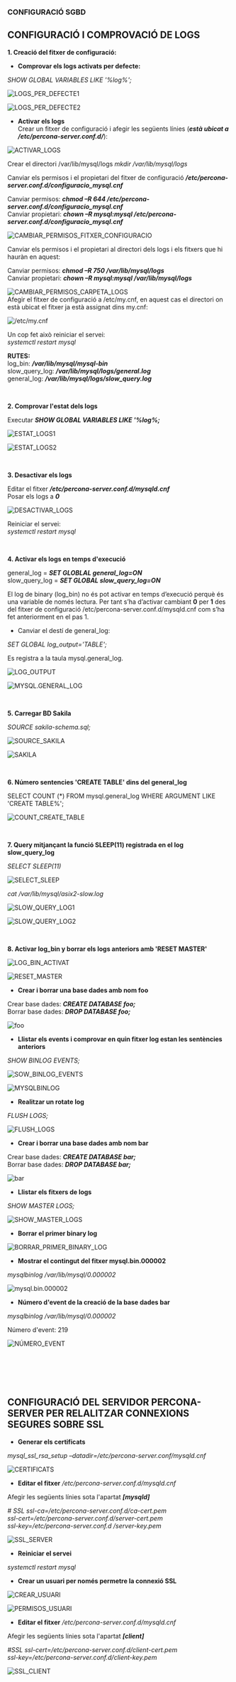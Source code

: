### CONFIGURACIÓ SGBD  



## CONFIGURACIÓ I COMPROVACIÓ DE LOGS

**1. Creació del fitxer de configuració:**  
* **Comprovar els logs activats per defecte:**  

*SHOW GLOBAL VARIABLES LIKE '%log%';*  

![LOGS_PER_DEFECTE1](https://github.com/ivanenriquez/BD-M02-M010/blob/master/MP10-UF2/A2/imatges/logs_activats_perdefecte.PNG)  

![LOGS_PER_DEFECTE2](https://github.com/ivanenriquez/BD-M02-M010/blob/master/MP10-UF2/A2/imatges/logs_activats_perdefecte2.PNG)  


* **Activar els logs**  
Crear un fitxer de configuració i afegir les següents línies (***està ubicat a /etc/percona-server.conf.d/***):  

![ACTIVAR_LOGS](https://github.com/ivanenriquez/BD-M02-M010/blob/master/MP10-UF2/A2/imatges/crear_fitxer_configuracio.PNG)  


Crear el directori /var/lib/mysql/logs
*mkdir /var/lib/mysql/logs*  

Canviar els permisos i el propietari del fitxer de configuració ***/etc/percona-server.conf.d/configuracio_mysql.cnf***  

Canviar permisos: ***chmod –R 644 /etc/percona-server.conf.d/configuracio_mysql.cnf***  
Canviar propietari: ***chown –R mysql:mysql /etc/percona-server.conf.d/configuracio_mysql.cnf***  

![CAMBIAR_PERMISOS_FITXER_CONFIGURACIO](https://github.com/ivanenriquez/BD-M02-M010/blob/master/MP10-UF2/A2/imatges/permisos_fitxer_configuracio.PNG)  

Canviar els permisos i el propietari al directori dels logs i els fitxers que hi hauràn en aquest:  

Canviar permisos: ***chmod –R 750 /var/lib/mysql/logs***  
Canviar propietari: ***chown –R mysql:mysql /var/lib/mysql/logs***  

![CAMBIAR_PERMISOS_CARPETA_LOGS](https://github.com/ivanenriquez/BD-M02-M010/blob/master/MP10-UF2/A2/imatges/permisos_carpeta_logs.PNG)  
Afegir el fitxer de configuració a /etc/my.cnf, en aquest cas el directori on està ubicat el fitxer ja està assignat dins my.cnf:  

![/etc/my.cnf](https://github.com/ivanenriquez/BD-M02-M010/blob/master/MP10-UF2/A2/imatges/my.cnf.PNG)  

Un cop fet això reiniciar el servei:  
*systemctl restart mysql*  


**RUTES:**  
log_bin:         ***/var/lib/mysql/mysql-bin***  
slow_query_log:  ***/var/lib/mysql/logs/general.log***  
general_log:     ***/var/lib/mysql/logs/slow_query.log***  

<br>


**2. Comprovar l'estat dels logs**  

Executar ***SHOW GLOBAL VARIABLES LIKE '%log%;***  

![ESTAT_LOGS1](https://github.com/ivanenriquez/BD-M02-M010/blob/master/MP10-UF2/A2/imatges/estat_logs.PNG) 

![ESTAT_LOGS2](https://github.com/ivanenriquez/BD-M02-M010/blob/master/MP10-UF2/A2/imatges/estat_logs2.PNG)  

<br>


**3. Desactivar els logs**  

Editar el fitxer ***/etc/percona-server.conf.d/mysqld.cnf***  
Posar els logs a ***0***  

![DESACTIVAR_LOGS](https://github.com/ivanenriquez/BD-M02-M010/blob/master/MP10-UF2/A2/imatges/desactivar_logs.PNG)  

Reiniciar el servei:  
*systemctl restart mysql*  

<br>


**4. Activar els logs en temps d'execució**  

general_log = ***SET GLOBLAL general_log=ON***  
slow_query_log = ***SET GLOBAL slow_query_log=ON***  

El log de binary (log_bin) no és pot activar en temps d’execució perquè és una variable de només lectura. Per tant s’ha d’activar cambiant **0** per **1** des del fitxer de configuració /etc/percona-server.conf.d/mysqld.cnf com s’ha fet anteriorment en el pas 1.  

* Canviar el destí de general_log:  

*SET GLOBAL log_output='TABLE';*  

Es registra a la taula mysql.general_log.  

![LOG_OUTPUT](https://github.com/ivanenriquez/BD-M02-M010/blob/master/MP10-UF2/A2/imatges/log_output.PNG)  

![MYSQL.GENERAL_LOG](https://github.com/ivanenriquez/BD-M02-M010/blob/master/MP10-UF2/A2/imatges/taula_mysql.general_log.PNG)  

<br>


**5. Carregar BD Sakila**  

*SOURCE sakila-schema.sql;*  

![SOURCE_SAKILA](https://github.com/ivanenriquez/BD-M02-M010/blob/master/MP10-UF2/A2/imatges/source1.PNG)  

![SAKILA](https://github.com/ivanenriquez/BD-M02-M010/blob/master/MP10-UF2/A2/imatges/sakila.PNG)  

<br>


**6. Número sentencies 'CREATE TABLE' dins del general_log**  

SELECT COUNT (*)
      FROM mysql.general_log
   WHERE ARGUMENT LIKE 'CREATE TABLE%';  
   
![COUNT_CREATE_TABLE](https://github.com/ivanenriquez/BD-M02-M010/blob/master/MP10-UF2/A2/imatges/COUNT_CREATE_TABLE.PNG)  

<br>


**7. Query mitjançant la funció SLEEP(11) registrada en el log slow_query_log**  

*SELECT SLEEP(11)*  

![SELECT_SLEEP](https://github.com/ivanenriquez/BD-M02-M010/blob/master/MP10-UF2/A2/imatges/select_sleep.PNG)  


*cat /var/lib/mysql/asix2-slow.log*  

![SLOW_QUERY_LOG1](https://github.com/ivanenriquez/BD-M02-M010/blob/master/MP10-UF2/A2/imatges/slow_query_log1.PNG)  

![SLOW_QUERY_LOG2](https://github.com/ivanenriquez/BD-M02-M010/blob/master/MP10-UF2/A2/imatges/slow_query_log2.PNG)  

<br>


**8. Activar log_bin y borrar els logs anteriors amb 'RESET MASTER'**  

![LOG_BIN_ACTIVAT](https://github.com/ivanenriquez/BD-M02-M010/blob/master/MP10-UF2/A2/imatges/binary_activat.PNG)  

![RESET_MASTER](https://github.com/ivanenriquez/BD-M02-M010/blob/master/MP10-UF2/A2/imatges/reset_master.PNG)  


* **Crear i borrar una base dades amb nom foo**  

Crear base dades: ***CREATE DATABASE foo;***  
Borrar base dades: ***DROP DATABASE foo;***  

![foo](https://github.com/ivanenriquez/BD-M02-M010/blob/master/MP10-UF2/A2/imatges/foo.PNG)  


* **Llistar els events i comprovar en quin fitxer log estan les sentències anteriors**  

*SHOW BINLOG EVENTS;*  

![SOW_BINLOG_EVENTS](https://github.com/ivanenriquez/BD-M02-M010/blob/master/MP10-UF2/A2/imatges/binlog_events1.PNG)  

![MYSQLBINLOG](https://github.com/ivanenriquez/BD-M02-M010/blob/master/MP10-UF2/A2/imatges/1.000001.PNG)  


* **Realitzar un rotate log**  

*FLUSH LOGS;*  

![FLUSH_LOGS](https://github.com/ivanenriquez/BD-M02-M010/blob/master/MP10-UF2/A2/imatges/flush_logs.PNG)  


* **Crear i borrar una base dades amb nom bar**  

Crear base dades: ***CREATE DATABASE bar;***  
Borrar base dades: ***DROP DATABASE bar;***  

![bar](https://github.com/ivanenriquez/BD-M02-M010/blob/master/MP10-UF2/A2/imatges/bar.PNG)  


* **Llistar els fitxers de logs**  

*SHOW MASTER LOGS;*  

![SHOW_MASTER_LOGS](https://github.com/ivanenriquez/BD-M02-M010/blob/master/MP10-UF2/A2/imatges/tots_Els__logs.PNG)  


* **Borrar el primer binary log**  

![BORRAR_PRIMER_BINARY_LOG](https://github.com/ivanenriquez/BD-M02-M010/blob/master/MP10-UF2/A2/imatges/borrar_primer_binary_log.PNG)  


* **Mostrar el contingut del fitxer mysql.bin.000002**  

*mysqlbinlog /var/lib/mysql/0.000002*  

![mysql.bin.000002](https://github.com/ivanenriquez/BD-M02-M010/blob/master/MP10-UF2/A2/imatges/000002.PNG)  


* **Número d'event de la creació de la base dades bar**  

*mysqlbinlog /var/lib/mysql/0.000002*  

Número d'event: 219  

![NÚMERO_EVENT](https://github.com/ivanenriquez/BD-M02-M010/blob/master/MP10-UF2/A2/imatges/numero_event_bd-bar.PNG)  

<br>
<br>
<br>
<br>



## CONFIGURACIÓ DEL SERVIDOR PERCONA-SERVER PER RELALITZAR CONNEXIONS SEGURES SOBRE SSL  

* **Generar els certificats**  

*mysql_ssl_rsa_setup –datadir=/etc/percona-server.conf/mysqld.cnf*  

![CERTIFICATS](https://github.com/ivanenriquez/BD-M02-M010/blob/master/MP10-UF2/A2/imatges/ssl1.PNG)  


* **Editar el fitxer** */etc/percona-server.conf.d/mysqld.cnf*  

Afegir les següents línies sota l'apartat ***[mysqld]***  

*# SSL
ssl-ca=/etc/percona-server.conf.d/ca-cert.pem  
ssl-cert=/etc/percona-server.conf.d/server-cert.pem  
ssl-key=/etc/percona-server.conf.d /server-key.pem*  

![SSL_SERVER](https://github.com/ivanenriquez/BD-M02-M010/blob/master/MP10-UF2/A2/imatges/ssl2.1.PNG)  


* **Reiniciar el servei**  

*systemctl restart mysql*  


* **Crear un usuari per només permetre la connexió SSL**  

![CREAR_USUARI](https://github.com/ivanenriquez/BD-M02-M010/blob/master/MP10-UF2/A2/imatges/ssl3.PNG)  

![PERMISOS_USUARI](https://github.com/ivanenriquez/BD-M02-M010/blob/master/MP10-UF2/A2/imatges/ssl3.2.PNG)  


* **Editar el fitxer** */etc/percona-server.conf.d/mysqld.cnf*  

Afegir les següents línies sota l'apartat ***[client]***  

*#SSL
ssl-cert=/etc/percona-server.conf.d/client-cert.pem  
ssl-key=/etc/percona-server.conf.d/client-key.pem*  

![SSL_CLIENT](https://github.com/ivanenriquez/BD-M02-M010/blob/master/MP10-UF2/A2/imatges/SSL4.2.png)  
